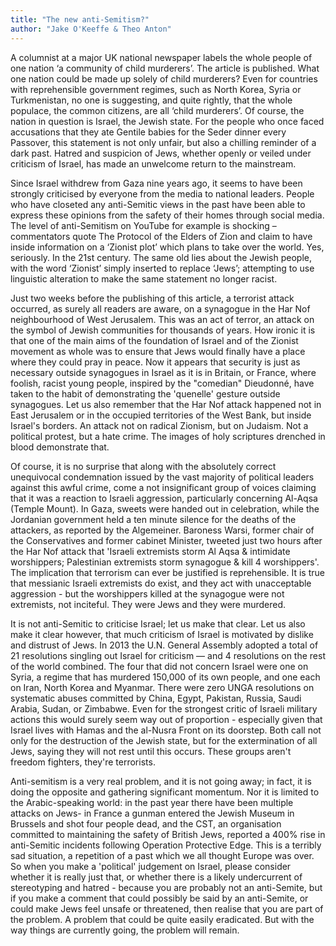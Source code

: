 ```yaml
---
title: "The new anti-Semitism?"
author: "Jake O'Keeffe & Theo Anton"
---
```


A columnist at a major UK national newspaper labels the whole people of one nation ‘a community of child murderers’. The article is published. What one nation could be made up solely of child murderers? Even for countries with reprehensible government regimes, such as North Korea, Syria or Turkmenistan, no one is suggesting, and quite rightly, that the whole populace, the common citizens, are all ‘child murderers’. Of course, the nation in question is Israel, the Jewish state. For the people who once faced accusations that they ate Gentile babies for the Seder dinner every Passover, this statement is not only unfair, but also a chilling reminder of a dark past. Hatred and suspicion of Jews, whether openly or veiled under criticism of Israel, has made an unwelcome return to the mainstream.

Since Israel withdrew from Gaza nine years ago, it seems to have been strongly criticised by everyone from the media to national leaders. People who have closeted any anti-Semitic views in the past have been able to express these opinions from the safety of their homes through social media. The level of anti-Semitism on YouTube for example is shocking – commentators quote The Protocol of the Elders of Zion and claim to have inside information on a ‘Zionist plot’ which plans to take over the world. Yes, seriously. In the 21st century. The same old lies about the Jewish people, with the word ‘Zionist’ simply inserted to replace ‘Jews’; attempting to use linguistic alteration to make the same statement no longer racist.

Just two weeks before the publishing of this article, a terrorist attack occurred, as surely all readers are aware, on a synagogue in the Har Nof neighbourhood of West Jerusalem. This was an act of terror, an attack on the symbol of Jewish communities for thousands of years. How ironic it is that one of the main aims of the foundation of Israel and of the Zionist movement as whole was to ensure that Jews would finally have a place where they could pray in peace.  Now it appears that security is just as necessary outside synagogues in Israel as it is in Britain, or France, where foolish, racist young people, inspired by the "comedian" Dieudonné, have taken to the habit of demonstrating the 'quenelle' gesture outside synagogues. Let us also remember that the Har Nof attack happened not in East Jerusalem or in the occupied territories of the West Bank, but inside Israel's borders. An attack not on radical Zionism, but on Judaism. Not a political protest, but a hate crime. The images of holy scriptures drenched in blood demonstrate that.

Of course, it is no surprise that along with the absolutely correct unequivocal condemnation issued by the vast majority of political leaders against this awful crime, come a not insignificant group of voices claiming that it was a reaction to Israeli aggression, particularly concerning Al-Aqsa (Temple Mount). In Gaza, sweets were handed out in celebration, while the Jordanian government held a ten minute silence for the deaths of the attackers, as reported by the Algemeiner. Baroness Warsi, former chair of the Conservatives and former cabinet Minister, tweeted just two hours after the Har Nof attack that 'Israeli extremists storm Al Aqsa & intimidate worshippers; Palestinian extremists storm synagogue & kill 4 worshippers'. The implication that terrorism can ever be justified is reprehensible. It is true that messianic Israeli extremists do exist, and they act with unacceptable aggression - but the worshippers killed at the synagogue were not extremists, not inciteful. They were Jews and they were murdered.

It is not anti-Semitic to criticise Israel; let us make that clear. Let us also make it clear however, that much criticism of Israel is motivated by dislike and distrust of Jews. In 2013 the U.N. General Assembly adopted a total of 21 resolutions singling out Israel for criticism — and 4 resolutions on the rest of the world combined. The four that did not concern Israel were one on Syria, a regime that has murdered 150,000 of its own people, and one each on Iran, North Korea and Myanmar. There were zero UNGA resolutions on systematic abuses committed by China, Egypt, Pakistan, Russia, Saudi Arabia, Sudan, or Zimbabwe. Even for the strongest critic of Israeli military actions this would surely seem way out of proportion - especially given that Israel lives with Hamas and the al-Nusra Front on its doorstep. Both call not only for the destruction of the Jewish state, but for the extermination of all Jews, saying they will not rest until this occurs. These groups aren't freedom fighters, they're terrorists.

Anti-semitism is a very real problem, and it is not going away; in fact, it is doing the opposite and gathering significant momentum. Nor it is limited to the Arabic-speaking world: in the past year there have been multiple attacks on Jews- in France a gunman entered the Jewish Museum in Brussels and shot four people dead, and the CST, an organisation committed to maintaining the safety of British Jews, reported a 400% rise in anti-Semitic incidents following Operation Protective Edge. This is a terribly sad situation, a repetition of a past which we all thought Europe was over. So when you make a 'political' judgement on Israel, please consider whether it is really just that, or whether there is a likely undercurrent of stereotyping and hatred - because you are probably not an anti-Semite, but if you make a comment that could possibly be said by an anti-Semite, or could make Jews feel unsafe or threatened, then realise that you are part of the problem. A problem that could be quite easily eradicated. But with the way things are currently going, the problem will remain.
